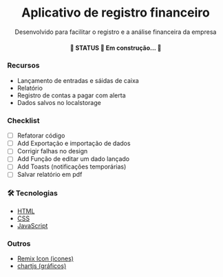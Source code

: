 <h1 align="center">Aplicativo de registro financeiro</h1>
<p align="center">Desenvolvido para facilitar o registro e a análise financeira da empresa</p>
<h4 align="center"> 
	🚧  STATUS 🚀 Em construção...  🚧
</h4>

### Recursos

- Lançamento de entradas e sáidas de caixa
- Relatório
- Registro de contas a pagar com alerta
- Dados salvos no localstorage

### Checklist

- [ ] Refatorar código
- [ ] Add Exportação e importação de dados
- [ ] Corrigir falhas no design
- [ ] Add Função de editar um dado lançado
- [ ] Add Toasts (notificações temporárias)
- [ ] Salvar relatório em pdf

### 🛠 Tecnologias

- [HTML](https://developer.mozilla.org/pt-BR/docs/Web/HTML)
- [CSS](https://developer.mozilla.org/pt-BR/docs/Web/CSS)
- [JavaScript](https://developer.mozilla.org/pt-BR/docs/Web/JavaScript)

### Outros
- [Remix Icon (icones)](https://remixicon.com/)
- [chartjs (gráficos)](https://www.chartjs.org/docs/latest/)
